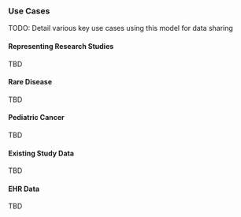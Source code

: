 ### Use Cases
TODO: Detail various key use cases using this model for data sharing

#### Representing Research Studies
TBD

#### Rare Disease
TBD

#### Pediatric Cancer
TBD

#### Existing Study Data
TBD

#### EHR Data
TBD
